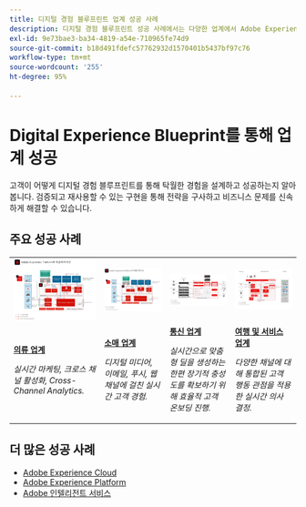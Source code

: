 ```yaml
---
title: 디지털 경험 블루프린트 업계 성공 사례
description: 디지털 경험 블루프린트 성공 사례에서는 다양한 업계에서 Adobe Experience Platform 기반 Adobe Experience Cloud의 비즈니스 가치를 어떻게 실현해 나가는지 소개합니다.
exl-id: 9e73bae3-ba34-4819-a54e-710965fe74d9
source-git-commit: b18d491fdefc57762932d1570401b5437bf97c76
workflow-type: tm+mt
source-wordcount: '255'
ht-degree: 95%

---
```


# Digital Experience Blueprint를 통해 업계 성공

고객이 어떻게 디지털 경험 블루프린트를 통해 탁월한 경험을 설계하고 성공하는지 알아봅니다. 검증되고 재사용할 수 있는 구현을 통해 전략을 구사하고 비즈니스 문제를 신속하게 해결할 수 있습니다.

## 주요 성공 사례

<table style="table-layout:fixed">
<tr>
  <td>
    <a href="https://experienceleague.adobe.com/docs/blueprints-learn/architecture/vertical-blueprints/apparel.html?lang=ko"><img alt="대상자 활성화, Customer Journey Analytics, 고객 여정 블루프린트를 사용하는 의류 업체의 썸네일 이미지" src="../experience-platform/assets/aep+apps_vertical.svg"/></a>
    </td>
  <td>
    <a href="https://experienceleague.adobe.com/docs/blueprints-learn/architecture/vertical-blueprints/retail.html?lang=ko"><img alt="온라인/오프라인 데이터를 통한 활성화 및 Journey Optimizer 블루프린트를 사용하는 소매 업체의 썸네일 이미지" src="../experience-platform/assets/aep+apps_vertical.svg"/></a>

</td>
  <td>
    <a href="https://experienceleague.adobe.com/docs/blueprints-learn/architecture/vertical-blueprints/telecommunications.html?lang=ko"><img alt="Journey Optimizer 블루프린트 썸네일 이미지" src="../customer-journeys/assets/ajo-architecture.svg" /></a>
  </td>
  <td>
    <a href="https://experienceleague.adobe.com/docs/blueprints-learn/architecture/vertical-blueprints/travel-hospitality.html?lang=ko"><img alt="온라인/오프라인 데이터 블루프린트 활성화 썸네일 이미지" src="../audience-activation/assets/known_activation.svg" /></a>
  </td>
</tr>
<tr>
  <td>
    <div><a href="https://experienceleague.adobe.com/docs/blueprints-learn/architecture/vertical-blueprints/apparel.html?lang=ko"><strong>의류 업계</strong></a></div>
    <p><em>실시간 마케팅, 크로스 채널 활성화, Cross-Channel Analytics.</em></p>
  </td>
  <td>
    <div><a href="https://experienceleague.adobe.com/docs/blueprints-learn/architecture/vertical-blueprints/retail.html?lang=ko"><strong>소매 업계</strong></a></div>
    <p><em>디지털 미디어, 이메일, 푸시, 웹 채널에 걸친 실시간 고객 경험.</em></p>
  </td>
  <td>
    <div><a href="https://experienceleague.adobe.com/docs/blueprints-learn/architecture/vertical-blueprints/telecommunications.html?lang=ko"><strong>통신 업계</strong></a></div>
    <p><em>실시간으로 맞춤형 딜을 생성하는 한편 장기적 충성도를 확보하기 위해 효율적 고객 온보딩 진행.</em></p>
  </td>
  <td>
    <div><a href="https://experienceleague.adobe.com/docs/blueprints-learn/architecture/vertical-blueprints/travel-hospitality.html?lang=ko"><strong>여행 및 서비스 업계</strong></a></div>
    <p><em>다양한 채널에 대해 통합된 고객 행동 관점을 적용한 실시간 의사 결정.</em></p>
  </td>
</tr>
</table>

## 더 많은 성공 사례

* <a href="https://business.adobe.com/customer-success-stories/index.html?Products+%26+Services=Experience">Adobe Experience Cloud</a>
* <a href="https://business.adobe.com/customer-success-stories/index.html?Products+%26+Services=Experience+Platform">Adobe Experience Platform</a>
* <a href="https://business.adobe.com/customer-success-stories/index.html?Products+%26+Services=Intelligent+Services">Adobe 인텔리전트 서비스</a>

